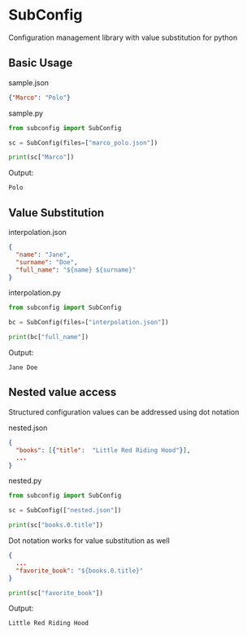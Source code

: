 SubConfig
=========

Configuration management library with value substitution for python

Basic Usage
-----------

sample.json

```json
{"Marco": "Polo"}
```

sample.py

```python
from subconfig import SubConfig

sc = SubConfig(files=["marco_polo.json"])

print(sc["Marco"])
```

Output:

```shell
Polo
```

Value Substitution
------------------

interpolation.json

```json
{
  "name": "Jane",
  "surname": "Doe",
  "full_name": "${name} ${surname}"
}
```

interpolation.py

```python
from subconfig import SubConfig

bc = SubConfig(files=["interpolation.json"])

print(bc["full_name"])
```

Output:

```shell
Jane Doe
```

Nested value access
-------------------

Structured configuration values ​​can be addressed using dot notation

nested.json

```json
{
  "books": [{"title":  "Little Red Riding Hood"}],
  ...
}
```

nested.py

```python
from subconfig import SubConfig

sc = SubConfig(["nested.json"])

print(sc["books.0.title"])
```

Dot notation works for value substitution as well

```json
{
  ...
  "favorite_book": "${books.0.title}"
}
```

```python
print(sc["favorite_book"])
```

Output:

```shell
Little Red Riding Hood
```
